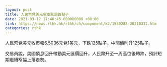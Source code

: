 ```yaml
---
layout: post
title: 人民幣兌美元收市跌逾百點子
date: 2021-03-12 17:48:45.000000000 +08:00
link: https://news.rthk.hk/rthk/ch/component/k2/1580288-20210312.htm
categories: rthk
---
```


人民幣兌美元收市報6.5036元兌1美元，下跌125點子。中間價則升125點子。

交易員說，美國債息回升帶動美元匯價回升，人民幣升至一周高位後轉跌，預計短期繼續窄幅上落走勢。
